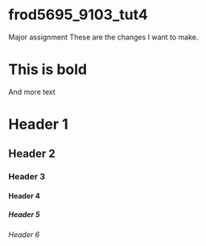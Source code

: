 # frod5695_9103_tut4

Major assignment
These are the changes I want to make.

# This is bold

And more text

# Header 1
## Header 2
### Header 3
#### Header 4
##### Header 5
###### Header 6
